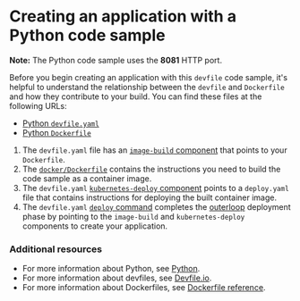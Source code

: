 # Creating an application with a Python code sample

**Note:** The Python code sample uses the **8081** HTTP port.

Before you begin creating an application with this `devfile` code sample, it's helpful to understand the relationship between the `devfile` and `Dockerfile` and how they contribute to your build. You can find these files at the following URLs:

* [Python `devfile.yaml`](../devfile.yaml)
* [Python `Dockerfile`](../docker/Dockerfile)

1. The `devfile.yaml` file has an [`image-build` component](../devfile.yaml#L25-L31) that points to your `Dockerfile`.
2. The [`docker/Dockerfile`](../docker/Dockerfile) contains the instructions you need to build the code sample as a container image.
3. The `devfile.yaml` [`kubernetes-deploy` component](../devfile.yaml#L32-L44) points to a `deploy.yaml` file that contains instructions for deploying the built container image.
4. The `devfile.yaml` [`deploy` command](../devfile.yaml#L46-L59) completes the [outerloop](https://devfile.io/docs/2.2.0/innerloop-vs-outerloop) deployment phase by pointing to the `image-build` and `kubernetes-deploy` components to create your application.

### Additional resources
* For more information about Python, see [Python](https://www.python.org/).
* For more information about devfiles, see [Devfile.io](https://devfile.io/).
* For more information about Dockerfiles, see [Dockerfile reference](https://docs.docker.com/engine/reference/builder/).
